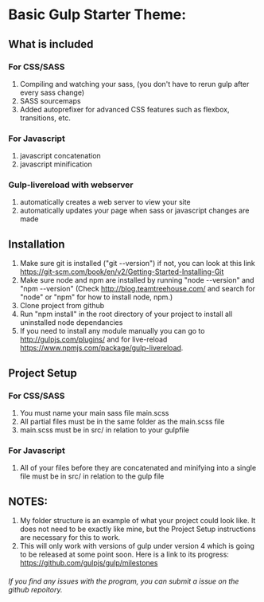# Basic Gulp Starter Theme:
## What is included
### For CSS/SASS
 1. Compiling and watching your sass, (you don't have to rerun gulp after every sass change)
 2. SASS sourcemaps
 3. Added autoprefixer for advanced CSS features such as flexbox, transitions, etc.

### For Javascript
1. javascript concatenation
2. javascript minification

### Gulp-livereload with webserver
1. automatically creates a web server to view your site
2. automatically updates your page when sass or javascript changes are made

## Installation
1. Make sure git is installed ("git --version") if not, you can look at this link https://git-scm.com/book/en/v2/Getting-Started-Installing-Git
2. Make sure node and npm are installed by running "node --version" and "npm --version"
(Check http://blog.teamtreehouse.com/ and search for "node" or "npm" for how to install node, npm.)
3. Clone project from github
4. Run "npm install" in the root directory of your project to install all uninstalled node dependancies
4. If you need to install any module manually you can go to http://gulpjs.com/plugins/ and for live-reload https://www.npmjs.com/package/gulp-livereload.

## Project Setup
### For CSS/SASS
1. You must name your main sass file main.scss
2. All partial files must be in the same folder as the main.scss file
3. main.scss must be in src/ in relation to your gulpfile

### For Javascript
1. All of your files before they are concatenated and minifying into a single file must be in src/ in relation to the gulp file

## NOTES:
1. My folder structure is an example of what your project could look like. It does not need  to be exactly like mine, but the Project Setup instructions are necessary for this to work.
2. This will only work with versions of gulp under version 4 which is going to be released at some point soon. Here is a link to its progress: https://github.com/gulpjs/gulp/milestones

###### If you find any issues with the program, you can submit a issue on the github repoitory.
